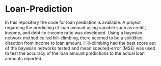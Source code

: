# Loan-Prediction
In this repository the code for loan prediction is available. A project regarding the predicting of loan amount using variable such as credit, income, and debt-to-income ratio was developed. Using a bayesian network method called hill-climbing, there seemed to be a solidified direction from income to loan amount. Hill-climbing had the best score out of the bayesian networks tested and mean sqaured-error (MSE) was used to test the accuracy of the loan amount predictions to the actual loan amounts reported. 
